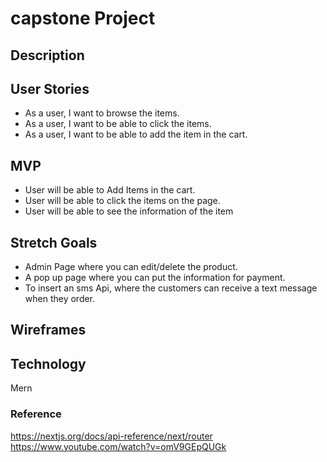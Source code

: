 # capstone Project

## Description 


## User Stories
- As a user, I want to browse the items.
- As a user, I want to be able to click the items.
- As a user, I want to be able to add the item in the cart.


## MVP
- User will be able to Add Items in the cart.
- User will be able to click the items on the page.
- User will be able to see the information of the item

## Stretch Goals
- Admin Page where you can edit/delete the product.
- A pop up page where you can put the information for payment.
- To insert an sms Api, where the customers can receive a text message when they order.

## Wireframes

## Technology 
Mern

### Reference
https://nextjs.org/docs/api-reference/next/router
https://www.youtube.com/watch?v=omV9GEpQUGk
